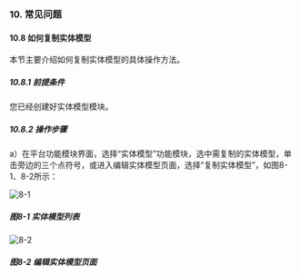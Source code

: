 ### 10. 常见问题

#### 10.8 如何复制实体模型

本节主要介绍如何复制实体模型的具体操作方法。

##### 10.8.1 前提条件

您已经创建好实体模型模块。

##### 10.8.2 操作步骤

a）在平台功能模块界面，选择“实体模型”功能模块，选中需复制的实体模型，单击旁边的三个点符号，或进入编辑实体模型页面，选择“复制实体模型”，如图8-1、8-2所示：

![8-1](https://www.feisuanyz.com/fsimage/zc-image/cz_13_2_1_1.png)

##### 图8-1 实体模型列表

![8-2](https://www.feisuanyz.com/fsimage/zc-image/cz_13_2_1_9.png)

##### 图8-2 编辑实体模型页面
